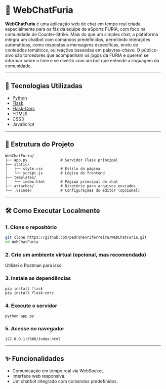 # 💬 WebChatFuria

**WebChatFuria**  é uma aplicação web de chat em tempo real criada especialmente para os fãs da equipe de eSports FURIA, com foco na comunidade de Counter-Strike. Mais do que um simples chat, a plataforma integra um chatbot com comandos predefinidos, permitindo interações automáticas, como respostas a mensagens específicas, envio de conteúdos temáticos, ou reações baseadas em palavras-chave.
O público-alvo são torcedores que acompanham os jogos da FURIA e querem se informar sobre o time e se divertir com um bot que entende a linguagem da comunidade.

---

## 🚀 Tecnologias Utilizadas

- [Python](https://www.python.org/)
- [Flask](https://flask.palletsprojects.com/)
- [Flask-Cors](https://corydolphin.com/flask-cors/)
- HTML5
- CSS3
- JavaScript

---

## 📁 Estrutura do Projeto

```
WebChatFuria/
├── app.py               # Servidor Flask principal
├── static/
│   ├── style.css        # Estilo da página
│   └── script.js        # Lógica do frontend
├── templates/
│   └── index.html       # Página principal do chat
├── attaches/            # Diretório para arquivos enviados
└── .vscode/             # Configurações do editor (opcional)
```

---

## 🛠️ Como Executar Localmente

### 1. Clone o repositório
```bash
git clone https://github.com/pedrohenriferreira/WebChatFuria.git
cd WebChatFuria
```

### 2. Crie um ambiente virtual (opcional, mas recomendado)
Utilizei o Postman para isso.

### 3. Instale as dependências
```bash
pip install flask
pip install flask-cors
```

### 4. Execute o servidor
```bash
python app.py
```

### 5. Acesse no navegador
```
127.0.0.1:5500/index.html
```

---

## ✨ Funcionalidades

- Comunicação em tempo real via WebSocket.
- Interface web responsiva.
- Um chatbot integrado com comandos predefinidos.
